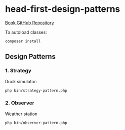 # head-first-design-patterns

[Book GitHub Repository](https://github.com/bethrobson/Head-First-Design-Patterns)

To autoload classes:

```bash
composer install
```

## Design Patterns
### 1. Strategy

Duck simulator:

```bash
php bin/strategy-pattern.php 
```

### 2. Observer
Weather station
```bash
php bin/observer-pattern.php 
```